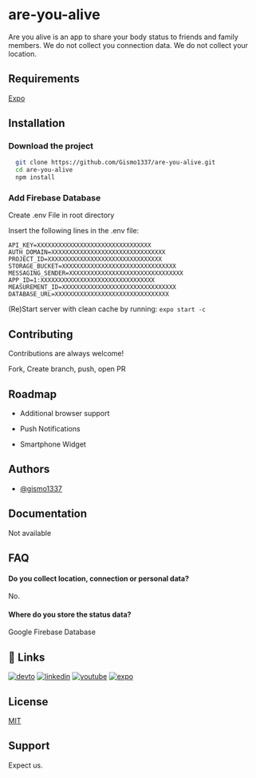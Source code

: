 
 # are-you-alive

Are you alive is an app to share your body status to friends and family members.
We do not collect you connection data. We do not collect your location.




## Requirements

[Expo](https://docs.expo.dev/)
 

## Installation

### Download the project

```bash
  git clone https://github.com/Gismo1337/are-you-alive.git
  cd are-you-alive
  npm install  
```

### Add Firebase Database

Create .env File in root directory

Insert the following lines in the .env file:
```
API_KEY=XXXXXXXXXXXXXXXXXXXXXXXXXXXXXXXX
AUTH_DOMAIN=XXXXXXXXXXXXXXXXXXXXXXXXXXXXXXXX
PROJECT_ID=XXXXXXXXXXXXXXXXXXXXXXXXXXXXXXXX
STORAGE_BUCKET=XXXXXXXXXXXXXXXXXXXXXXXXXXXXXXXX
MESSAGING_SENDER=XXXXXXXXXXXXXXXXXXXXXXXXXXXXXXXX
APP_ID=1:XXXXXXXXXXXXXXXXXXXXXXXXXXXXXXXX
MEASUREMENT_ID=XXXXXXXXXXXXXXXXXXXXXXXXXXXXXXXX
DATABASE_URL=XXXXXXXXXXXXXXXXXXXXXXXXXXXXXXXX
```

(Re)Start server with clean cache by running:
`expo start -c`
## Contributing

Contributions are always welcome!

Fork, Create branch, push, open PR


## Roadmap

- Additional browser support

- Push Notifications

- Smartphone Widget


## Authors

- [@gismo1337](https://www.github.com/gismo1337)


## Documentation

Not available


## FAQ

#### Do you collect location, connection or personal data?

No. 

#### Where do you store the status data?

Google Firebase Database


## 🔗 Links
[![devto](https://img.shields.io/badge/dev.to-000?style=for-the-badge&logo=dev.to&logoColor=white)](https://dev.to/gismo1337)
[![linkedin](https://img.shields.io/badge/linkedin-0A66C2?style=for-the-badge&logo=linkedin&logoColor=white)](https://www.linkedin.com/in/sebastianrichter1337/)
[![youtube](https://img.shields.io/badge/youtube-f70025?style=for-the-badge&logo=youtube&logoColor=white)](https://www.youtube.com/gismo1337dev)
[![expo](https://img.shields.io/badge/expo-000000?style=for-the-badge&logo=expo&logoColor=white)](https://expo.dev/@g1sm0?tab=snacks)
## License

[MIT](https://choosealicense.com/licenses/mit/)

## Support

Expect us.

